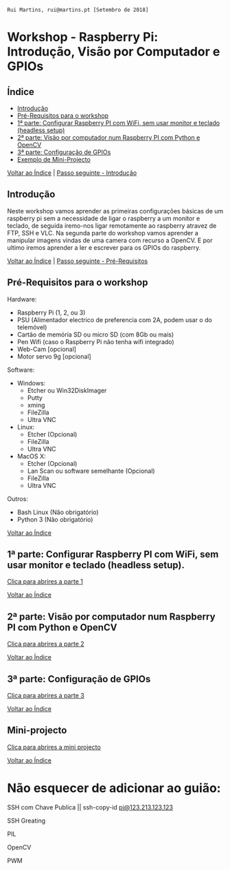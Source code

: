     Rui Martins, rui@martins.pt [Setembro de 2018]

# Workshop - Raspberry Pi: Introdução, Visão por Computador e GPIOs

## <a name="indice"></a>Índice
* [Introdução](#introducao)
* [Pré-Requisitos para o workshop](#prerequisitos)
* [1ª parte: Configurar Raspberry PI com WiFi, sem usar monitor e teclado (headless setup)](#parte1)
* [2ª parte: Visão por computador num Raspberry PI com Python e OpenCV](#parte2)
* [3ª parte: Configuração de GPIOs](#parte3)
* [Exemplo de Mini-Projecto](#projecto)

[Voltar ao Índice](#indice) | [Passo seguinte - Introdução](#introducao)

## <a name="introducao"></a>Introdução

Neste workshop vamos aprender as primeiras configurações básicas de um raspberry pi 
sem a necessidade de ligar o raspberry a um monitor e teclado,
de seguida iremo-nos ligar remotamente ao raspberry atravez de FTP, SSH e VLC. 
Na segunda parte do workshop vamos aprender a manipular imagens vindas de uma 
camera com recurso a OpenCV. E por ultimo iremos aprender a ler e escrever para os 
GPIOs do raspberry.   

[Voltar ao Índice](#indice) | [Passo seguinte - Pré-Requisitos](#prerequisitos)

## <a name="prerequisitos"></a>Pré-Requisitos para o workshop
Hardware:

* Raspberry Pi (1, 2, ou 3)
* PSU (Alimentador electrico de preferencia com 2A, podem usar o do telemóvel)
* Cartão de memória SD ou micro SD (com 8Gb ou mais)
* Pen Wifi (caso o Raspberry Pi não tenha wifi integrado)
* Web-Cam [opcional]
* Motor servo 9g [opcional]

Software:

* Windows:
	* Etcher ou Win32DiskImager
	* Putty
	* xming
	* FileZilla
	* Ultra VNC
* Linux:
	* Etcher (Opcional)
	* FileZilla
	* Ultra VNC
* MacOS X:
	* Etcher (Opcional)
	* Lan Scan ou software semelhante (Opcional)
	* FileZilla
	* Ultra VNC

Outros:

* Bash Linux (Não obrigatório)
* Python 3 (Não obrigatório)

[Voltar ao Índice](#indice)


## <a name="parte1"></a>1ª parte: Configurar Raspberry PI com WiFi, sem usar monitor e teclado (headless setup).

[Clica para abrires a parte 1](/10-SetupRaspberry)

[Voltar ao Índice](#indice)


## <a name="parte2"></a>2ª parte: Visão por computador num Raspberry PI com Python e OpenCV

[Clica para abrires a parte 2](/20-ComputerVision)

[Voltar ao Índice](#indice)

## <a name="parte3"></a>3ª parte: Configuração de GPIOs

[Clica para abrires a parte 3](/30-GPIOs)

[Voltar ao Índice](#indice)


## <a name="projecto"></a>Mini-projecto

[Clica para abrires a mini projecto](/40-Project)

[Voltar ao Índice](#indice)

# Não esquecer de adicionar ao guião:

SSH com Chave Publica || ssh-copy-id pi@123.213.123.123

SSH Greating



PIL

OpenCV

PWM



